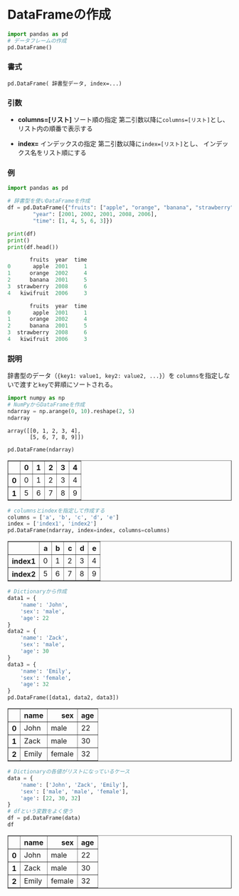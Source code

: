 # DataFrameの作成


```python
import pandas as pd
# データフレームの作成
pd.DataFrame()

```

### 書式

	pd.DataFrame( 辞書型データ, index=...)

### 引数

- <b>columns=[リスト]</b>
ソート順の指定
第二引数以降に`columns=[リスト]`とし、
リスト内の順番で表示する

- <b>index=</b>
インデックスの指定
第二引数以降に`index=[リスト]`とし、
インデックス名をリスト順にする

### 例

```python
import pandas as pd

# 辞書型を使いDataFrameを作成
df = pd.DataFrame({"fruits": ["apple", "orange", "banana", "strawberry", "kiwifruit"],
        "year": [2001, 2002, 2001, 2008, 2006],
        "time": [1, 4, 5, 6, 3]})

print(df)
print()
print(df.head())
```

```python
       fruits  year  time
0       apple  2001     1
1      orange  2002     4
2      banana  2001     5
3  strawberry  2008     6
4   kiwifruit  2006     3

       fruits  year  time
0       apple  2001     1
1      orange  2002     4
2      banana  2001     5
3  strawberry  2008     6
4   kiwifruit  2006     3

```

### 説明

辞書型のデータ（`{key1: value1, key2: value2, ...}`）を
`columns`を指定しないで渡すと`key`で昇順にソートされる。


```python
import numpy as np
# NumPyからDataFrameを作成
ndarray = np.arange(0, 10).reshape(2, 5)
ndarray
```




    array([[0, 1, 2, 3, 4],
           [5, 6, 7, 8, 9]])




```python
pd.DataFrame(ndarray)
```




<div>
<style scoped>
    .dataframe tbody tr th:only-of-type {
        vertical-align: middle;
    }

    .dataframe tbody tr th {
        vertical-align: top;
    }

    .dataframe thead th {
        text-align: right;
    }
</style>
<table border="1" class="dataframe">
  <thead>
    <tr style="text-align: right;">
      <th></th>
      <th>0</th>
      <th>1</th>
      <th>2</th>
      <th>3</th>
      <th>4</th>
    </tr>
  </thead>
  <tbody>
    <tr>
      <th>0</th>
      <td>0</td>
      <td>1</td>
      <td>2</td>
      <td>3</td>
      <td>4</td>
    </tr>
    <tr>
      <th>1</th>
      <td>5</td>
      <td>6</td>
      <td>7</td>
      <td>8</td>
      <td>9</td>
    </tr>
  </tbody>
</table>
</div>




```python
# columnsとindexを指定して作成する
columns = ['a', 'b', 'c', 'd', 'e']
index = ['index1', 'index2']
pd.DataFrame(ndarray, index=index, columns=columns)
```




<div>
<style scoped>
    .dataframe tbody tr th:only-of-type {
        vertical-align: middle;
    }

    .dataframe tbody tr th {
        vertical-align: top;
    }

    .dataframe thead th {
        text-align: right;
    }
</style>
<table border="1" class="dataframe">
  <thead>
    <tr style="text-align: right;">
      <th></th>
      <th>a</th>
      <th>b</th>
      <th>c</th>
      <th>d</th>
      <th>e</th>
    </tr>
  </thead>
  <tbody>
    <tr>
      <th>index1</th>
      <td>0</td>
      <td>1</td>
      <td>2</td>
      <td>3</td>
      <td>4</td>
    </tr>
    <tr>
      <th>index2</th>
      <td>5</td>
      <td>6</td>
      <td>7</td>
      <td>8</td>
      <td>9</td>
    </tr>
  </tbody>
</table>
</div>




```python
# Dictionaryから作成
data1 = {
    'name': 'John',
    'sex': 'male',
    'age': 22
}
data2 = {
    'name': 'Zack',
    'sex': 'male',
    'age': 30
}
data3 = {
    'name': 'Emily',
    'sex': 'female',
    'age': 32
}
pd.DataFrame([data1, data2, data3])
```




<div>
<style scoped>
    .dataframe tbody tr th:only-of-type {
        vertical-align: middle;
    }

    .dataframe tbody tr th {
        vertical-align: top;
    }

    .dataframe thead th {
        text-align: right;
    }
</style>
<table border="1" class="dataframe">
  <thead>
    <tr style="text-align: right;">
      <th></th>
      <th>name</th>
      <th>sex</th>
      <th>age</th>
    </tr>
  </thead>
  <tbody>
    <tr>
      <th>0</th>
      <td>John</td>
      <td>male</td>
      <td>22</td>
    </tr>
    <tr>
      <th>1</th>
      <td>Zack</td>
      <td>male</td>
      <td>30</td>
    </tr>
    <tr>
      <th>2</th>
      <td>Emily</td>
      <td>female</td>
      <td>32</td>
    </tr>
  </tbody>
</table>
</div>




```python
# Dictionaryの各値がリストになっているケース
data = {
    'name': ['John', 'Zack', 'Emily'],
    'sex': ['male', 'male', 'female'],
    'age': [22, 30, 32]
}
# dfという変数をよく使う
df = pd.DataFrame(data)
df
```




<div>
<style scoped>
    .dataframe tbody tr th:only-of-type {
        vertical-align: middle;
    }

    .dataframe tbody tr th {
        vertical-align: top;
    }

    .dataframe thead th {
        text-align: right;
    }
</style>
<table border="1" class="dataframe">
  <thead>
    <tr style="text-align: right;">
      <th></th>
      <th>name</th>
      <th>sex</th>
      <th>age</th>
    </tr>
  </thead>
  <tbody>
    <tr>
      <th>0</th>
      <td>John</td>
      <td>male</td>
      <td>22</td>
    </tr>
    <tr>
      <th>1</th>
      <td>Zack</td>
      <td>male</td>
      <td>30</td>
    </tr>
    <tr>
      <th>2</th>
      <td>Emily</td>
      <td>female</td>
      <td>32</td>
    </tr>
  </tbody>
</table>
</div>
